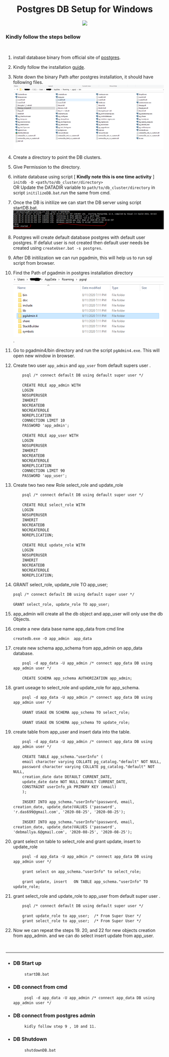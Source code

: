 # <center>Postgres DB Setup for Windows 
<p align="center">
    <img src='https://www.vectorlogo.zone/logos/postgresql/postgresql-ar21.svg' width='400'>
</p>

### Kindly follow the steps bellow
<br>

1.  install database binary from official site of [postgres](https://www.postgresql.org/download/).

2.  Kindly follow the installation [guide](https://www.postgresql.org/download/windows/).

3.  Note down the binary Path after postgres installation, it should have following files.
    ![pgsql bin path](./screenshot/bin.PNG)

4.  Create a directory to point the DB clusters. 

5.  Give Permission to the directory. 

6.  initiate  database using script [ **Kindly note this is one time activity** ] ```initdb -D <path/to/db_cluster/directory>```                   
                                    OR
    Update the DATADIR variable to  ```path/to/db_cluster/directory``` in script ```initilizeDB.bat```.run the same from cmd.

7.  Once the DB is initilize we can start the DB server using script startDB.bat.  
    ![pgsql bin path](./screenshot/dbstart.PNG)

8.  Postgres will create default database postgres with default user postgres. If defalut user is not created then default user needs be created using ```createUser.bat -s postgres```.   

9.  After DB initilization we can run pgadmin, this will help us to run sql script from browser.

10. Find the Path of pgadmin in postgres installation directory 
    ![pgsql installation path](./screenshot/installation.PNG).

11. Go to pgadmin4/bin directory and run the script ```pgAdmin4.exe```. This will open new window in browser.

12. Create two user ```app_admin``` and ```app_user``` from default supers user .
    ```
        psql /* connect default DB using default super user */ 

        CREATE ROLE app_admin WITH
        LOGIN
        NOSUPERUSER
        INHERIT
        NOCREATEDB
        NOCREATEROLE
        NOREPLICATION
        CONNECTION LIMIT 10
        PASSWORD 'app_admin';
        
        CREATE ROLE app_user WITH
        LOGIN
        NOSUPERUSER
        INHERIT
        NOCREATEDB
        NOCREATEROLE
        NOREPLICATION
        CONNECTION LIMIT 90
        PASSWORD 'app_user';
    ```

13. Create two two new Role select_role and update_role     
    ```
        psql /* connect default DB using default super user */

        CREATE ROLE select_role WITH
        LOGIN
        NOSUPERUSER
        INHERIT
        NOCREATEDB
        NOCREATEROLE
        NOREPLICATION;

        CREATE ROLE update_role WITH
        LOGIN
        NOSUPERUSER
        INHERIT
        NOCREATEDB
        NOCREATEROLE
        NOREPLICATION;
    ```

14. GRANT select_role, update_role TO app_user; 
    ``` 
    psql /* connect default DB using default super user */

    GRANT select_role, update_role TO app_user;
    ```

15. app_admin will create all the db object and app_user will only use the db Objects.

16. create a new data base name app_data from cmd line 
    ```
    createdb.exe -O app_admin  app_data 
    ```

17. create new schema app_schema from  app_admin on app_data database.
    ```
        psql -d app_data -U app_admin /* connect app_data DB using app_admin user */

        CREATE SCHEMA app_schema AUTHORIZATION app_admin;
    ```

18. grant useage to select_role and update_role for app_schema.
    ```
        psql -d app_data -U app_admin /* connect app_data DB using app_admin user */

        GRANT USAGE ON SCHEMA app_schema TO select_role;

        GRANT USAGE ON SCHEMA app_schema TO update_role;
    ```

19. create table from app_user and insert data into the table.

    ```
        psql -d app_data -U app_admin /* connect app_data DB using app_admin user */

        CREATE TABLE app_schema."userInfo" (
        email character varying COLLATE pg_catalog."default" NOT NULL,
        password character varying COLLATE pg_catalog."default" NOT NULL,
        creation_date date DEFAULT CURRENT_DATE,
        update_date date NOT NULL DEFAULT CURRENT_DATE,
        CONSTRAINT userInfo_pk PRIMARY KEY (email)
        );

        INSERT INTO app_schema."userInfo"(password, email, creation_date, update_date)VALUES ('password', 'r.das699@gmail.com', '2020-08-25', '2020-08-25');

        INSERT INTO app_schema."userInfo"(password, email, creation_date, update_date)VALUES ('password', 'debmallya.6@gmail.com', '2020-08-25', '2020-08-25');

    ```

20. grant select on table to select_role and grant update, insert to update_role
    ```
        psql -d app_data -U app_admin /* connect app_data DB using app_admin user */

        grant select on app_schema."userInfo" to select_role;

        grant update, insert   ON TABLE app_schema."userInfo" TO update_role;
    ``` 

21. grant select_role and update_role to app_user from default super user       .
    ```
        psql /* connect default DB using default super user */

        grant update_role to app_user;  /* From Super User */
        grant select_role to app_user;  /* From Super User */
    ```

22. Now we can repeat the steps 19. 20, and 22 for new objects creation from app_admin. and we can do select insert update from app_user.

<br>


---

*  ### DB Start up ### 
   ```
        startDB.bat
   ``` 

*  ### DB connect from cmd ### 
   ```
        psql -d app_data -U app_admin /* connect app_data DB using app_admin user */
   ```    

*  ### DB connect from postgres admin  ###
   ```
        kidly follow step 9 , 10 and 11.
   ```

*  ### DB Shutdown ### 
   ```
        shutdownDB.bat
   ``` 